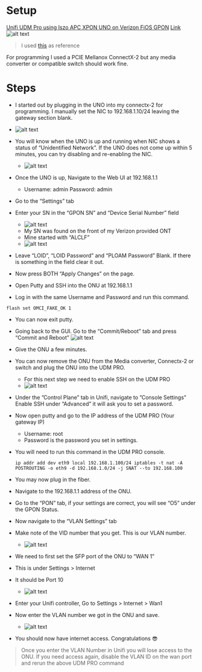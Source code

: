 # Setup
[Unifi UDM Pro using Iszo APC XPON UNO on Verizon FiOS GPON](https://www.amazon.com/iszo-Support-Modify-Network-Converter/dp/B0BZPZNKJ6) 
[Link](https://www.amazon.com/iszo-Support-Modify-Network-Converter/dp/B0BZPZNKJ6 )
![alt text](<0.jpg>)
> I used [this](https://hack-gpon.org/ont-odi-realtek-dfp-34x-2c2/) as reference

For programming I used a PCIE Mellanox ConnectX-2 but any media converter or compatible switch should work fine. 

# Steps
- I started out by plugging in the UNO into my connectx-2 for programming. I manually set the NIC to 192.168.1.10/24 leaving the gateway section blank. 
- ![alt text](<1.jpg>)

- You will know when the UNO is up and running when NIC shows a status of “Unidentified Network”. If the UNO does not come up within 5 minutes, you can try disabling and re-enabling the NIC.
    - ![alt text](image.png)
- Once the UNO is up, Navigate to the Web UI at 192.168.1.1
    - Username: admin Password: admin
- Go to the “Settings” tab
- Enter your SN in the “GPON SN” and “Device Serial Number” field
    - ![alt text](image-1.png)
    - My SN was found on the front of my Verizon provided ONT
    - Mine started with “ALCLF”
    - ![alt text](image-2.png)
- Leave “LOID”, “LOID Password” and “PLOAM Password” Blank. If there is something in the field clear it out.
- Now press BOTH “Apply Changes” on the page.
- Open Putty and SSH into the ONU at 192.168.1.1
- Log in with the same Username and Password and run this command.
```
flash set OMCI_FAKE_OK 1
```
- You can now exit putty.
- Going back to the GUI. Go to the “Commit/Reboot” tab and press “Commit and Reboot”
![alt text](image-3.png)
- Give the ONU a few minutes.
- You can now remove the ONU from the Media converter, Connectx-2 or switch and plug the ONU into the UDM PRO.
    - For this next step we need to enable SSH on the UDM PRO
    - ![alt text](image-4.png)
- Under the ”Control Plane” tab in Unifi, navigate to ”Console Settings”
Enable SSH under “Advanced” it will ask you to set a password.
- Now open putty and go to the IP address of the UDM PRO (Your gateway IP)
    - Username: root 
    - Password is the password you set in settings.

- You will need to run this command in the UDM PRO console.
    ```
    ip addr add dev eth9 local 192.168.1.100/24 iptables -t nat -A POSTROUTING -o eth9 -d 192.168.1.0/24 -j SNAT --to 192.168.100
    ```
- You may now plug in the fiber.
- Navigate to the 192.168.1.1 address of the ONU.
- Go to the “PON” tab, if your settings are correct, you will see “O5” under the GPON Status.

- Now navigate to the “VLAN Settings” tab
- Make note of the VID number that you get. This is our VLAN number.
    - ![alt text](image-5.png)
- We need to first set the SFP port of the ONU to “WAN 1” 
- This is under Settings > Internet 
- It should be Port 10
    - ![alt text](image-6.png)

- Enter your Unifi controller, Go to Settings > Internet > Wan1 
- Now enter the VLAN number we got in the ONU and save.
    - ![alt text](image-7.png)
- You should now have internet access. Congratulations 😎

> Once you enter the VLAN Number in Unifi you will lose access to the ONU.
If you need access again, disable the VLAN ID on the wan port and rerun the above UDM PRO command 
